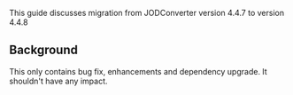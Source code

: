 This guide discusses migration from JODConverter version 4.4.7 to version 4.4.8

## Background

This only contains bug fix, enhancements and dependency upgrade. It shouldn't have any impact.